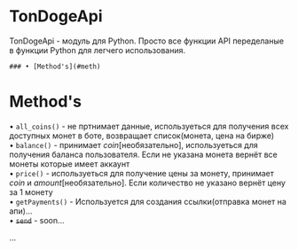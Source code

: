 # TonDogeApi

TonDogeApi - модуль для Python. Просто все функции API переделаные в функции Python для легчего использования.

    ### • [Method's](#meth)

# <a id="meth">Method's</a>
• ```all_coins()``` - не пртнимает данные, используеться для получения всех доступных монет в боте, возвращает список(монета, цена на бирже)<br>
• ```balance()``` - принимает _coin_[необязательно], используеться для получения баланса пользователя. Если не указана монета вернёт все монеты которые имеет аккаунт<br>
• ```price()``` - используеться для получение цены за монету, принимает _coin_ и _amount_[необязательно]. Если количество не указано вернёт цену за 1 монету<br>
• ```getPayments()``` - Используется для создания ссылки(отправка монет на апи)...<br>
• ~~```send```~~ - soon...<br>



...
